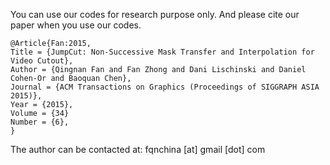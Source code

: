 You can use our codes for research purpose only. And please cite our paper when you use our codes.

```
@Article{Fan:2015,
Title = {JumpCut: Non-Successive Mask Transfer and Interpolation for Video Cutout},
Author = {Qingnan Fan and Fan Zhong and Dani Lischinski and Daniel Cohen-Or and Baoquan Chen},
Journal = {ACM Transactions on Graphics (Proceedings of SIGGRAPH ASIA 2015)},
Year = {2015},
Volume = {34}
Number = {6},
}
```

The author can be contacted at: fqnchina [at] gmail [dot] com